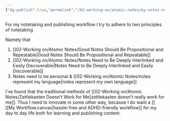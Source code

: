 ```yaml
---
{"dg-publish":true,"permalink":"/02-working-on/atomic-notes/my-notes-need-to-be-this-to-be-effective/","title":"My notes need to be this to be effective","tags":["type/atomic-note"],"noteIcon":"","created":"Monday, December 18th 2023, 7:10:37 pm","updated":"2023-12-23T16:54:18.884+01:00"}
---
```



For my notetaking and publishing workflow I try to adhere to two principles of notetaking

Namely that
1. [[02-Working on/Atomic Notes/Good Notes Should Be Propositional and Repeatable\|Good Notes Should Be Propositional and Repeatable]]
2. [[02-Working on/Atomic Notes/Notes Need to Be Deeply Interlinked and Easily Discoverable\|Notes Need to Be Deeply Interlinked and Easily Discoverable]]
3. Notes need to be personal & [[02-Working on/Atomic Notes/notes represent my language\|notes represent my own language]]


I've found that the traditional methods of [[02-Working on/Atomic Notes/Zettlekasten Doesn't Work for Me\|zettlekasten doesn’t really work for me]].  Thus I need to innovate in some other way, because I do want a [[
[[My Workflow.canvas|hassle-free and ADHD-friendly workflow]] for my day to day life both for learning and publishing content.
 